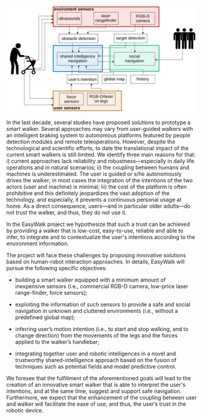 ![project pipeline](https://github.com/EasyWalk-PRIN/.github/blob/fcb0597545149bcc98e4aad1323b04fd7b160e46/profile/easywalk_flow.png)

In the last decade, several studies have proposed solutions to prototype a smart walker. Several approaches may vary from user-guided walkers with an intelligent braking system to autonomous platforms featured by people detection modules and remote teleoperations. However, despite the technological and scientific efforts, to date the translational impact of the current smart walkers is still limited. We identify three main reasons for that: i) current approaches lack reliability and robustness—especially in daily life operations and in natural scenarios; ii) the coupling between humans and machines is underestimated. The user is guided or s/he autonomously drives the walker; in most cases the integration of the intentions of the two actors (user and machine) is minimal; iii) the cost of the platform is often prohibitive and this definitely jeopardizes the vast adoption of the technology, and especially, it prevents a continuous personal usage at home. As a direct consequence, users—and in particular older adults—do not trust the walker, and thus, they do not use it.


In the EasyWalk project we hypothesize that such a trust can be achieved by providing a walker that is low-cost, easy-to-use, reliable and able to infer, to integrate and to contextualize the user's intentions according to the environment information.


The project will face these challenges by proposing innovative solutions based on human-robot interaction approaches. In details, EasyWalk will pursue the following specific objectives:

* building a smart walker equipped with a minimum amount of inexpensive sensors (i.e., commercial RGB-D camera, low-price laser range-finder, force sensors);

* exploiting the information of such sensors to provide a safe and social navigation in unknown and cluttered environments (i.e., without a predefined global map);

* inferring user’s motion intention (i.e., to start and stop walking, and to change direction) from the movements of the legs and the forces applied to the walker’s handlebar;

* integrating together user and robotic intelligences in a novel and trustworthy shared-intelligence approach based on the fusion of techniques such as potential fields and model predictive control.


We foresee that the fulfillment of the aforementioned goals will lead to the creation of an innovative smart walker that is able to interpret the user's intentions, and at the same time, suggest and support safe navigation. Furthermore, we expect that the enhancement of the coupling between user and walker will facilitate the ease of use, and thus, the user’s trust in the robotic device.
